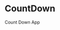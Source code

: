 # CountDown
 Count Down App
          
                            
                                                                                                                                                        
                                                                                                           
                                                                                                           
                                                                                                         
                                                                                                     
                                                                       
                                                
                                          
                
             
               
   
             
